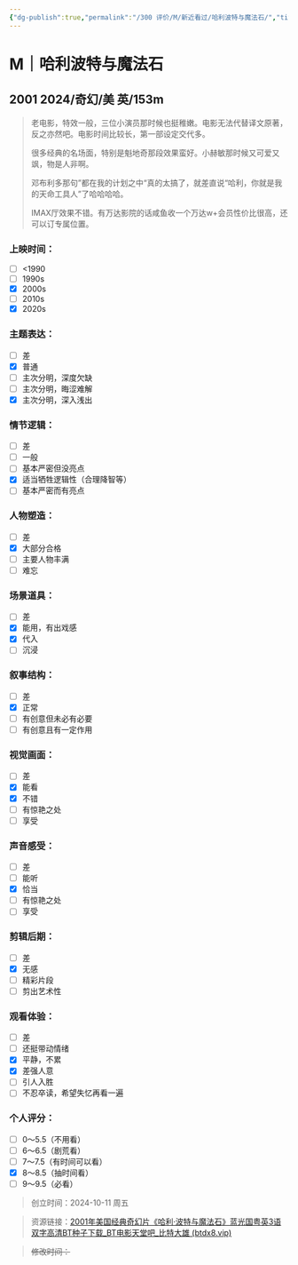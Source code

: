 ```yaml
---
{"dg-publish":true,"permalink":"/300 评价/M/新近看过/哈利波特与魔法石/","title":"哈利波特与魔法石","tags":["M","奇幻"],"created":"2024-10-11T19:20:14.055+08:00","updated":"2024-10-11T19:56:40.612+08:00"}
---
```


# M｜哈利波特与魔法石
## 2001 2024/奇幻/美 英/153m
>老电影，特效一般，三位小演员那时候也挺稚嫩。电影无法代替译文原著，反之亦然吧。电影时间比较长，第一部设定交代多。
>
>很多经典的名场面，特别是魁地奇那段效果蛮好。小赫敏那时候又可爱又飒，物是人非啊。
>
>邓布利多那句”都在我的计划之中“真的太搞了，就差直说“哈利，你就是我的天命工具人”了哈哈哈哈。
>
>IMAX厅效果不错。有万达影院的话咸鱼收一个万达w+会员性价比很高，还可以订专属位置。
### 上映时间：
- [ ] <1990
- [ ] 1990s
- [x] 2000s
- [ ] 2010s
- [x] 2020s
### 主题表达：
- [ ] 差
- [x] 普通
- [ ] 主次分明，深度欠缺
- [ ] 主次分明，晦涩难解
- [x] 主次分明，深入浅出
### 情节逻辑：
- [ ] 差
- [ ] 一般
- [ ] 基本严密但没亮点
- [x] 适当牺牲逻辑性（合理降智等）
- [ ] 基本严密而有亮点
### 人物塑造：
- [ ] 差
- [x] 大部分合格
- [ ] 主要人物丰满
- [ ] 难忘
### 场景道具：
- [ ] 差
- [x] 能用，有出戏感
- [x] 代入
- [ ] 沉浸
### 叙事结构：
- [ ] 差
- [x] 正常
- [ ] 有创意但未必有必要
- [ ] 有创意且有一定作用
### 视觉画面：
- [ ] 差
- [x] 能看
- [x] 不错
- [ ] 有惊艳之处
- [ ] 享受
### 声音感受：
- [ ] 差
- [ ] 能听
- [x] 恰当
- [ ] 有惊艳之处
- [ ] 享受
### 剪辑后期：
- [ ] 差
- [x] 无感
- [ ] 精彩片段
- [ ] 剪出艺术性
### 观看体验：
- [ ] 差
- [ ] 还挺带动情绪
- [x] 平静，不累
- [x] 差强人意
- [ ] 引人入胜
- [ ] 不忍卒读，希望失忆再看一遍
### 个人评分：
- [ ] 0～5.5（不用看）
- [ ] 6～6.5（剧荒看）
- [ ] 7～7.5（有时间可以看）
- [x] 8～8.5（抽时间看）
- [ ] 9～9.5（必看）

>创立时间：2024-10-11 周五

>资源链接：[2001年美国经典奇幻片《哈利·波特与魔法石》蓝光国粤英3语双字高清BT种子下载_BT电影天堂吧_比特大雄 (btdx8.vip)](https://www.btdx8.vip/torrent/hl%c2%b7btymfs_2001.html)

>~~修改时间：~~



